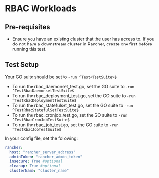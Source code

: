 # RBAC Workloads

## Pre-requisites

- Ensure you have an existing cluster that the user has access to. If you do not have a downstream cluster in Rancher, create one first before running this test.

## Test Setup

Your GO suite should be set to `-run ^Test<TestSuite>$`

- To run the rbac_daemonset_test.go, set the GO suite to `-run ^TestRbacDaemonsetTestSuite$`
- To run the rbac_deployment_test.go, set the GO suite to `-run ^TestRbacDeploymentTestSuite$`
- To run the rbac_statefulset_test.go, set the GO suite to `-run ^TestRbacStatefulSetTestSuite$`
- To run the rbac_cronjob_test.go, set the GO suite to `-run ^TestRbacCronJobTestSuite$`
- To run the rbac_job_test.go, set the GO suite to `-run ^TestRbacJobTestSuite$`

In your config file, set the following:

```yaml
rancher: 
  host: "rancher_server_address"
  adminToken: "rancher_admin_token"
  insecure: True #optional
  cleanup: True #optional
  clusterName: "cluster_name"
```